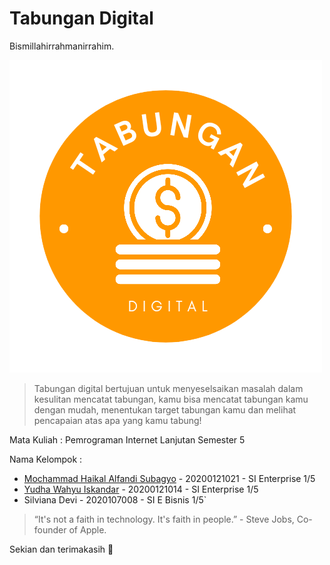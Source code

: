# Tabungan Digital

Bismillahirrahmanirrahim.

![Logo Tabungan digital](/tabungan_digital_logo_small.png)

>Tabungan digital bertujuan untuk menyeselsaikan masalah dalam kesulitan mencatat tabungan, kamu bisa mencatat tabungan kamu dengan mudah, menentukan target tabungan kamu dan melihat pencapaian atas apa yang kamu tabung!

Mata Kuliah : Pemrograman Internet Lanjutan Semester 5

Nama Kelompok : 
- [Mochammad Haikal Alfandi Subagyo](https://github.com/GrimsAlphaDev) - 20200121021 - SI Enterprise 1/5
- [Yudha Wahyu Iskandar](https://github.com/yudhawahyui) - 20200121014 - SI Enterprise 1/5
- Silviana Devi - 2020107008 -  SI E Bisnis 1/5`

>“It's not a faith in technology. It's faith in people.” - Steve Jobs, Co-founder of Apple.

Sekian dan terimakasih 🙏
